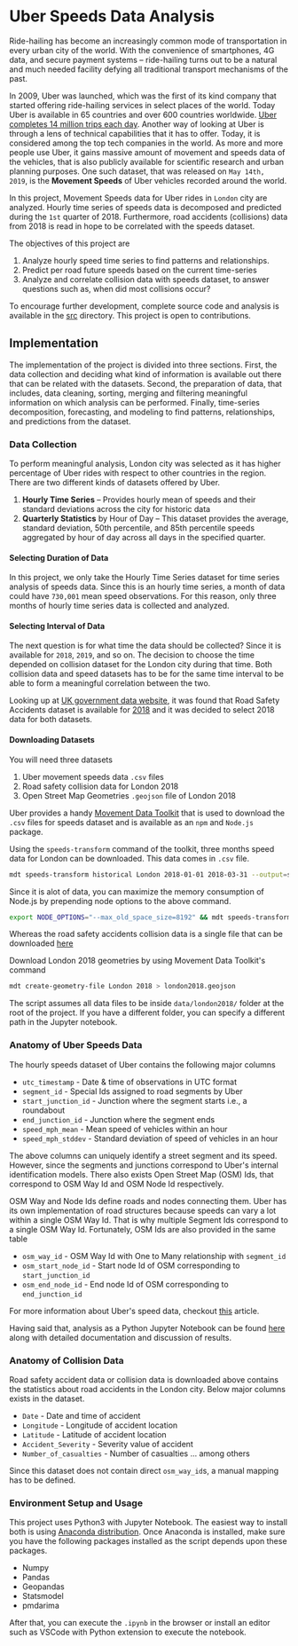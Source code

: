 # Uber Speeds Data Analysis

Ride-hailing has become an increasingly common mode of transportation in every urban city of the world. With the convenience of smartphones, 4G data, and secure payment systems – ride-hailing turns out to be a natural and much needed facility defying all traditional transport mechanisms of the past. 

In 2009,  Uber was launched,  which was the first of its kind company that started offering ride-hailing services in select places of the world. Today Uber is available in 65 countries and over 600 countries worldwide. [Uber completes 14 million trips each day](https://www.businessofapps.com/data/uber-statistics/). Another way of looking at Uber is through a lens of technical capabilities that it has to offer.  Today, it is considered among the top tech companies in the world.  As more and more people use Uber, it gains massive amount of movement and speeds data of the vehicles, that is also publicly available for scientific research and urban planning purposes. One such dataset,  that was released on `May 14th,  2019`,  is the **Movement Speeds** of Uber vehicles recorded around the world.

In this project, Movement Speeds data for Uber rides in `London` city are analyzed. Hourly time series of speeds data is decomposed and predicted during the `1st` quarter of 2018. Furthermore, road accidents (collisions) data from 2018 is read in hope to be correlated with the speeds dataset. 

The objectives of this project are

1. Analyze hourly speed time series to find patterns and relationships.
1. Predict per road future speeds based on the current time-series
1. Analyze and correlate collision data with speeds dataset, to answer questions such as, when did most collisions occur? 

To encourage further development, complete source code and analysis is available in the [src](./src/fullAnalysis.ipynb) directory. This project is open to contributions.

## Implementation

The implementation of the project is divided into three sections. First, the data collection
and deciding what kind of information is available out there that can be related with the
datasets. Second, the preparation of data, that includes, data cleaning, sorting, merging
and filtering meaningful information on which analysis can be performed.
Finally, time-series decomposition, forecasting, and modeling to find patterns, relationships, and predictions from the dataset.

### Data Collection
To perform meaningful analysis, London city was selected as it has higher percentage
of Uber rides with respect to other countries in the region. There are two different kinds
of datasets offered by Uber.

1. **Hourly Time Series** – Provides hourly mean of speeds and their standard deviations across the city for historic data
1. **Quarterly Statistics** by Hour of Day – This dataset provides the average, standard
deviation, 50th percentile, and 85th percentile speeds aggregated by hour of day
across all days in the specified quarter.

#### Selecting Duration of Data
In this project, we only take the Hourly Time Series dataset for time series analysis of
speeds data. Since this is an hourly time series, a month of data could have `730,001`
mean speed observations. For this reason, only three months of hourly time series data
is collected and analyzed.

#### Selecting Interval of Data
The next question is for what time the data should be collected? Since it is available for
`2018`, `2019`, and so on. The decision to choose the time depended on collision dataset for
the London city during that time. Both collision data and speed datasets has to be for
the same time interval to be able to form a meaningful correlation between the two.

Looking up at [UK government data website](https://data.gov.uk/), it was found that Road Safety Accidents
dataset is available for [2018](https://data.gov.uk/dataset/cb7ae6f0-4be6-4935-9277-47e5ce24a11f/road-safety-data/datafile/36f1658e-b709-47e7-9f56-cca7aefeb8fe/preview) and it was decided to select 2018 data for both datasets.

#### Downloading Datasets

You will need three datasets

1. Uber movement speeds data `.csv` files
1. Road safety collision data for London 2018
1. Open Street Map Geometries `.geojson` file of London 2018

Uber provides a handy [Movement Data Toolkit](https://www.npmjs.com/package/movement-data-toolkit) that is used to download the `.csv` files
for speeds dataset and is available as an `npm` and `Node.js` package.

Using the `speeds-transform` command of the toolkit, three months speed data for London can be downloaded. This data comes in `.csv` file. 

```bash
mdt speeds-transform historical London 2018-01-01 2018-03-31 --output=speeds-data.csv
```

Since it is alot of data, you can maximize the memory consumption of Node.js by prepending node options to the above command.

```bash
export NODE_OPTIONS="--max_old_space_size=8192" && mdt speeds-transform historical London 2018-01-01 2018-03-31 --output=speeds-data.csv
```

Whereas the road safety accidents collision data is a single file that can be downloaded
[here](https://data.gov.uk/dataset/cb7ae6f0-4be6-4935-9277-47e5ce24a11f/road-safety-data/datafile/36f1658e-b709-47e7-9f56-cca7aefeb8fe/preview)

Download London 2018 geometries by using Movement Data Toolkit's command

```bash
mdt create-geometry-file London 2018 > london2018.geojson
```

The script assumes all data files to be inside `data/london2018/` folder at the root of the project. If you have a different folder, you can specify a different path in the Jupyter notebook.

### Anatomy of Uber Speeds Data

The hourly speeds dataset of Uber contains the following major columns

* `utc_timestamp` - Date & time of observations in UTC format
* `segment_id` - Special Ids assigned to road segments by Uber
* `start_junction_id` - Junction where the segment starts i.e., a roundabout
* `end_junction_id` - Junction where the segment ends
* `speed_mph_mean` - Mean speed of vehicles within an hour
* `speed_mph_stddev` - Standard deviation of speed of vehicles in an hour

The above columns can uniquely identify a street segment and its speed. However, since the segments and junctions correspond to Uber's internal identification models. There also exists Open Street Map (OSM) Ids, that correspond to OSM Way Id and OSM Node Id respectively.

OSM Way and Node Ids define roads and nodes connecting them. Uber has its own implementation of road structures because speeds can vary a lot within a single OSM Way Id. That is why multiple Segment Ids correspond to a single OSM Way Id. Fortunately, OSM Ids are also provided in the same table

* `osm_way_id` - OSM Way Id with One to Many relationship with `segment_id`
* `osm_start_node_id` - Start node Id of OSM corresponding to `start_junction_id`
* `osm_end_node_id` - End node Id of OSM corresponding to `end_junction_id`

For more information about Uber's speed data, checkout [this](https://medium.com/uber-movement/working-with-uber-movement-speeds-data-cc01d35937b3) article.

Having said that, analysis as a Python Jupyter Notebook can be found [here](./src/fullAnalysis.ipynb) along with detailed documentation and discussion of results.

### Anatomy of Collision Data

Road safety accident data or collision data is downloaded above contains the statistics about road accidents in the London city. Below major columns exists in the dataset.

* `Date` - Date and time of accident
* `Longitude` - Longitude of accident location
* `Latitude` - Latitude of accident location
* `Accident_Severity` - Severity value of accident
* `Number_of_casualties` - Number of casualties
... among others

Since this dataset does not contain direct `osm_way_id`s, a manual mapping has to be defined.

### Environment Setup and Usage

This project uses Python3 with Jupyter Notebook. The easiest way to install both is using [Anaconda distribution](https://www.anaconda.com/distribution/). Once Anaconda is installed, make sure you have the following packages installed as the script depends upon these packages.

* Numpy
* Pandas
* Geopandas
* Statsmodel
* pmdarima

After that, you can execute the `.ipynb` in the browser or install an editor such as VSCode with Python extension to execute the notebook.